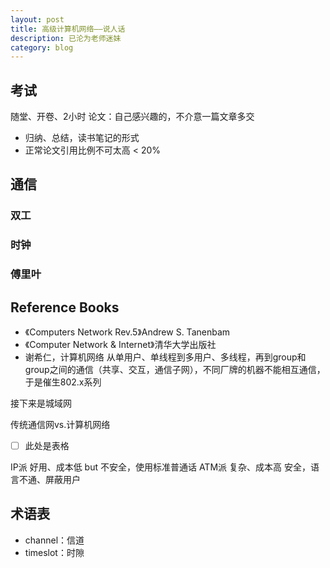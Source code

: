 ```yaml
---
layout: post
title: 高级计算机网络——说人话
description: 已沦为老师迷妹
category: blog
---
```



## 考试
随堂、开卷、2小时
论文：自己感兴趣的，不介意一篇文章多交
- 归纳、总结，读书笔记的形式
- 正常论文引用比例不可太高 < 20%

## 通信

### 双工

### 时钟

### 傅里叶
## Reference Books

- 《Computers Network Rev.5》Andrew S. Tanenbam
-  《Computer Network & Internet》清华大学出版社
-  谢希仁，计算机网络
从单用户、单线程到多用户、多线程，再到group和group之间的通信（共享、交互，通信子网），不同厂牌的机器不能相互通信，于是催生802.x系列

接下来是城域网

传统通信网vs.计算机网络

- [ ] 此处是表格

IP派   好用、成本低    but    不安全，使用标准普通话
ATM派  复杂、成本高           安全，语言不通、屏蔽用户

## 术语表

- channel：信道
- timeslot：时隙